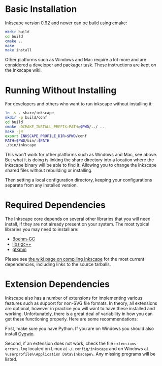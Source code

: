 Basic Installation
==================

Inkscape version 0.92 and newer can be build using cmake:

```bash
mkdir build
cd build
cmake ..
make
make install
```

Other platforms such as Windows and Mac require a lot more and are considered
a developer and packager task. These instructions are kept on the Inkscape wiki.

Running Without Installing
==========================

For developers and others who want to run inkscape without installing it:

```bash
ln -s . share/inkscape
mkdir -p build/conf
cd build
cmake -DCMAKE_INSTALL_PREFIX:PATH=$PWD/../ ..
make -j4
export INKSCAPE_PROFILE_DIR=$PWD/conf
PATH=$PWD/bin/:$PATH
./bin/inkscape
```

This won't work for other platforms such as Windows and Mac, see above. But
what it is doing is linking the share directory into a location where
the inkscape binary will be able to find it. Allowing you to change the
inkscape shared files without rebuilding or installing.

Then setting a local configuration directory, keeping your configurations
separate from any installed version.


Required Dependencies
=====================

The Inkscape core depends on several other libraries that you will need
install, if they are not already present on your system.  The most
typical libraries you may need to install are:

   * [Boehm-GC](http://www.hboehm.info/gc/)
   * [libsigc++](http://libsigc.sourceforge.net/)
   * [gtkmm](https://www.gtkmm.org/)

Please see [the wiki page on compiling Inkscape](http://wiki.inkscape.org/wiki/index.php/CompilingInkscape) for the
most current dependencies, including links to the source tarballs.


Extension Dependencies
======================
Inkscape also has a number of extensions for implementing various
features such as support for non-SVG file formats.  In theory, all
extensions are optional, however in practice you will want to have these
installed and working.  Unfortunately, there is a great deal of
variability in how you can get these functioning properly.  Here are
some recommendations:

First, make sure you have Python.  If you are on Windows you
should also install [Cygwin](https://www.cygwin.com/).

Second, if an extension does not work, check the file
`extensions-errors.log` located on Linux at `~/.config/inkscape` and on
Windows at `%userprofile%\Application Data\Inkscape\`. Any missing
programs will be listed.


